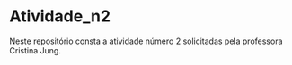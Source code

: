 # Atividade_n2
Neste repositório consta a atividade número 2 solicitadas pela professora Cristina Jung.
